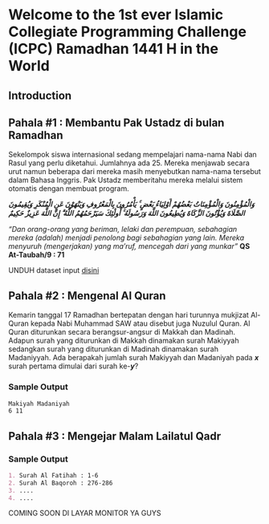 # Welcome to the 1st ever Islamic Collegiate Programming Challenge (ICPC) Ramadhan 1441 H in the World


## Introduction

## Pahala #1 : Membantu Pak Ustadz di bulan Ramadhan
Sekelompok siswa internasional sedang mempelajari nama-nama Nabi dan Rasul yang perlu diketahui. Jumlahnya ada 25. Mereka menjawab secara urut namun beberapa dari mereka masih menyebutkan nama-nama tersebut dalam Bahasa Inggris. Pak Ustadz memberitahu mereka melalui sistem otomatis dengan membuat program. 

***وَالْمُؤْمِنُونَ وَالْمُؤْمِنَاتُ بَعْضُهُمْ أَوْلِيَاءُ بَعْضٍ ۚ يَأْمُرُونَ بِالْمَعْرُوفِ وَيَنْهَوْنَ عَنِ الْمُنْكَرِ وَيُقِيمُونَ الصَّلَاةَ وَيُؤْتُونَ الزَّكَاةَ وَيُطِيعُونَ اللَّهَ وَرَسُولَهُ ۚ أُولَٰئِكَ 
سَيَرْحَمُهُمُ اللَّهُ ۗ إِنَّ اللَّهَ عَزِيزٌ حَكِيمٌ***

_“Dan orang-orang yang beriman, lelaki dan perempuan, sebahagian mereka (adalah) menjadi penolong bagi sebahagian yang lain. Mereka menyuruh (mengerjakan) yang ma’ruf, mencegah dari yang munkar”_ **QS At-Taubah/9 : 71**

UNDUH dataset input [disini](https://drive.google.com/open?id=1JpoA6fpAgb-ApsWbgwb1BfPdYION9KG9)
## Pahala #2 : Mengenal Al Quran
Kemarin tanggal 17 Ramadhan bertepatan dengan hari turunnya mukjizat Al-Quran kepada Nabi Muhammad SAW atau disebut juga Nuzulul Quran. Al Quran diturunkan secara berangsur-angsur di Makkah dan Madinah. Adapun surah yang diturunkan di Makkah dinamakan surah Makiyyah sedangkan surah yang diturunkan di Madinah dinamakan surah Madaniyyah.
Ada berapakah jumlah surah Makiyyah dan Madaniyah pada ***x*** surah pertama dimulai dari surah ke-***y***?
### Sample Output
```markdown
Makiyah Madaniyah
6 11
```
## Pahala #3 : Mengejar Malam Lailatul Qadr

### Sample Output
```markdown
1. Surah Al Fatihah : 1-6
2. Surah Al Baqoroh : 276-286
3. ....
4. ....
```

COMING SOON DI LAYAR MONITOR YA GUYS

